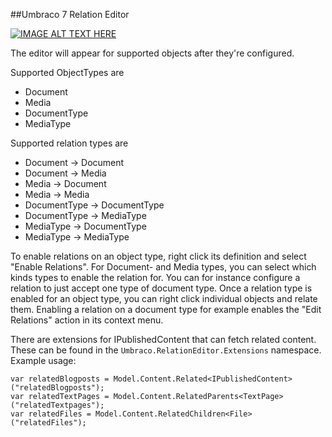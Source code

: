 ##Umbraco 7 Relation Editor

[![IMAGE ALT TEXT HERE](http://img.youtube.com/vi/xU3ifl_6xtk/0.jpg)](http://www.youtube.com/watch?v=xU3ifl_6xtk)

The editor will appear for supported objects after they're configured.

Supported ObjectTypes are
* Document
* Media
* DocumentType
* MediaType

Supported relation types are
* Document -> Document
* Document -> Media
* Media -> Document
* Media -> Media
* DocumentType -> DocumentType
* DocumentType -> MediaType
* MediaType -> DocumentType
* MediaType -> MediaType

To enable relations on an object type, right click its definition and select "Enable Relations".
For Document- and Media types, you can select which kinds types to enable the relation for.
You can for instance configure a relation to just accept one type of document type.
Once a relation type is enabled for an object type, you can right click individual objects and relate them.
Enabling a relation on a document type for example enables the "Edit Relations" action in its context menu.

There are extensions for IPublishedContent that can fetch related content.  
These can be found in the `Umbraco.RelationEditor.Extensions` namespace.  
Example usage:

    var relatedBlogposts = Model.Content.Related<IPublishedContent>("relatedBlogposts");
    var relatedTextPages = Model.Content.RelatedParents<TextPage>("relatedTextpages");
    var relatedFiles = Model.Content.RelatedChildren<File>("relatedFiles");

